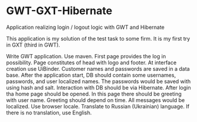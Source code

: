 # GWT-GXT-Hibernate
Application realizing login / logout logic with GWT and Hibernate

This application is my solution of the test task to some firm. It is my first try in GXT (third in GWT).

Write GWT application. Use maven. First page provides the log in possibility. Page constitutes of head with logo and footer. At interface creation use UiBinder. Customer names and passwords are saved in a data base. After the application start, DB should contain some usernames, passwords, and user localized names. The passwords would be saved with using hash and salt. Interaction with DB should be via Hibernate. After login tha home page should be opened. In this page there should be greeting with user name. Greeting should depend on time. All messages would be localized. Use browser locale. Translate to Russian (Ukrainian) language. If there is no translation, use English. 

